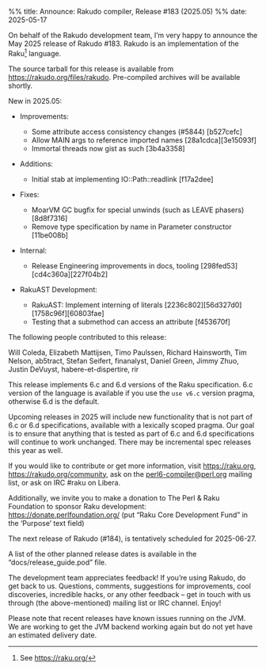 %% title: Announce: Rakudo compiler, Release #183 (2025.05)
%% date: 2025-05-17

On behalf of the Rakudo development team, I’m very happy to announce the
May 2025 release of Rakudo #183. Rakudo is an implementation of
the Raku[^1] language.

The source tarball for this release is available from
<https://rakudo.org/files/rakudo>.
Pre-compiled archives will be available shortly.

New in 2025.05:

+ Improvements:
    + Some attribute access consistency changes (#5844) [b527cefc]
    + Allow MAIN args to reference imported names [28a1cdca][3e15093f]
    + Immortal threads now gist as such [3b4a3358]

+ Additions:
    + Initial stab at implementing IO::Path::readlink [f17a2dee]

+ Fixes:
    + MoarVM GC bugfix for special unwinds (such as LEAVE phasers) [8d8f7316]
    + Remove type specification by name in Parameter constructor [11be008b]

+ Internal:
    + Release Engineering improvements in docs, tooling [298fed53][cd4c360a][227f04b2]

+ RakuAST Development:
    + RakuAST: Implement interning of literals [2236c802][56d327d0][1758c96f][60803fae]
    + Testing that a submethod can access an attribute [f453670f]

The following people contributed to this release:

Will Coleda, Elizabeth Mattijsen, Timo Paulssen, Richard Hainsworth,
Tim Nelson, ab5tract, Stefan Seifert, finanalyst, Daniel Green, Jimmy Zhuo,
Justin DeVuyst, habere-et-dispertire, rir

This release implements 6.c and 6.d versions of the Raku specification.
6.c version of the language is available if you use the `use v6.c`
version pragma, otherwise 6.d is the default.

Upcoming releases in 2025 will include new functionality that is not
part of 6.c or 6.d specifications, available with a lexically scoped
pragma. Our goal is to ensure that anything that is tested as part of
6.c and 6.d specifications will continue to work unchanged. There may
be incremental spec releases this year as well.

If you would like to contribute or get more information, visit
<https://raku.org>, <https://rakudo.org/community>, ask on the
<perl6-compiler@perl.org> mailing list, or ask on IRC #raku on Libera.

Additionally, we invite you to make a donation to The Perl & Raku Foundation
to sponsor Raku development: <https://donate.perlfoundation.org/>
(put “Raku Core Development Fund” in the ‘Purpose’ text field)

The next release of Rakudo (#184), is tentatively scheduled for 2025-06-27.

A list of the other planned release dates is available in the
“docs/release_guide.pod” file.

The development team appreciates feedback! If you’re using Rakudo, do
get back to us. Questions, comments, suggestions for improvements, cool
discoveries, incredible hacks, or any other feedback – get in touch with
us through (the above-mentioned) mailing list or IRC channel. Enjoy!

Please note that recent releases have known issues running on the JVM.
We are working to get the JVM backend working again but do not yet have
an estimated delivery date.

[^1]: See <https://raku.org/>
